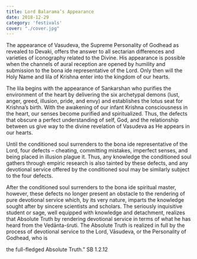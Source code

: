```yaml
---
title: Lord Balarama’s Appearance
date: 2018-12-29
category: 'festivals'
cover: "./cover.jpg"
---
```


The appearance of Vasudeva, the Supreme Personality of Godhead as revealed to Devaki, offers the answer to all sectarian differences and varieties of iconography related to the Divine. His appearance is possible when the channels of aural reception are opened by humility and submission to the bona ide representative of the Lord. Only then will the Holy Name and lila of Krishna enter into the kingdom of our hearts.

The lila begins with the appearance of Sankarshan who purifies the environment of the heart by delivering the six archetypal demons (lust, anger, greed, illusion, pride, and envy) and establishes the lotus seat for Krishna’s birth. With the awakening of our infant Krishna consciousness in the heart, our senses become purified and spiritualized. Thus, the defects that obscure a perfect understanding of self, God, and the relationship between us give way to the divine revelation of Vasudeva as He appears in our hearts.

Until the conditioned soul surrenders to the bona ide representative of the Lord, four defects – cheating, committing mistakes, imperfect senses, and being placed in illusion plague it. Thus, any knowledge the conditioned soul gathers through empiric research is also tainted by these defects, and any devotional service offered by the conditioned soul may be similarly subject to the four defects.

After the conditioned soul surrenders to the bona ide spiritual master, however, these defects no longer present an obstacle to the rendering of pure devotional service which, by its very nature, imparts the knowledge sought after by sincere scientists and scholars. The seriously inquisitive student or sage, well equipped with knowledge and detachment, realizes that Absolute Truth by rendering devotional service in terms of what he has heard from the Vedānta-śruti. The Absolute Truth is realized in full by the process of devotional service to the Lord, Vāsudeva, or the Personality of Godhead, who is

the full-fledged Absolute Truth.” SB 1.2.12